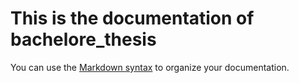 # This is the documentation of bachelore_thesis

You can use the [Markdown syntax](https://www.markdownguide.org/basic-syntax/)  to organize your documentation.
